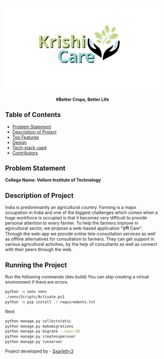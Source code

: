 <br>
<p align="center">
    <img src="static/Images/Logo.png" alt="logo" width="600">
  </a>
</p>

<p align="center">
<b>#Better Crops, Better Life </b>
</p>

## Table of Contents

- [Problem Statement](#problem-statement)
- [Description of Project](#description-of-project)
- [Top Features](#top-features)
- [Design](#design)
- [Tech-stack used](#techstack-used)
- [Contributors](#contributors)

## Problem Statement

**College Name: Vellore Institute of Technology**

## Description of Project

India is predominantly an agricultural country. Farming is a major occupation in India and one of the biggest challenges which comes when a huge workforce is occupied is that it becomes very difficult to provide personal attention to every farmer. To help the farmers improve in agricultural sector, we propose a web-based application "कृषि Care". Through the web-app we provide online tele-consultation services as well as offline alternatives for consultation to farmers. They can get support in various agricultural activities, by the help of consultants as well as connect with their peers through the web.

## Running the Project

Run the following commands (dev build)
You can skip creating a virtual environment if there are errors.

```sh
python -m venv venv
./venv/Scripts/Activate.ps1
python -m pip install -r requirements.txt

```

Next

```sh
python manage.py collectstatic
python manage.py makemigrations
python manage.py migrate --sync-db
python manage.py createsuperuser 
python manage.py runserver
```

Project developed by - [Sxarlett<3](https://sxarlett.co)
